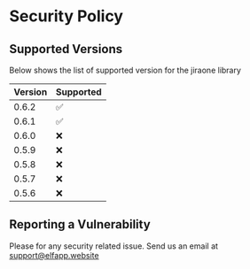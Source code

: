 # Security Policy

## Supported Versions

Below shows the list of supported version for the jiraone library

| Version | Supported          |
| ------- | ------------------ |
| 0.6.2   | :white_check_mark: |
| 0.6.1   | :white_check_mark: |
| 0.6.0   | :x:                |
| 0.5.9   | :x:                |
| 0.5.8   | :x:                |
| 0.5.7   | :x:                |
| 0.5.6   | :x:                |

## Reporting a Vulnerability

Please for any security related issue. Send us an email at support@elfapp.website
